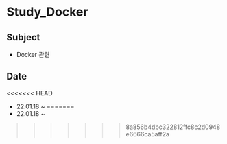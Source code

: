 # Study_Docker

## Subject
- Docker 관련

## Date
<<<<<<< HEAD
- 22.01.18 ~ 
=======
- 22.01.18 ~
>>>>>>> 8a856b4dbc322812ffc8c2d0948e6666ca5aff2a
